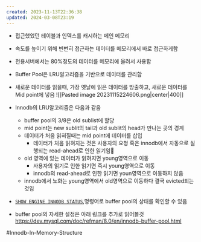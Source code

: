 ```yaml
---
created: 2023-11-13T22:36:38
updated: 2024-03-08T23:19
---
```

- 접근했었던 테이블과 인덱스를 캐시하는 메인 메모리
- 속도를 높이기 위해 빈번히 접근하는 데이터를 메모리에서 바로 접근하게함
- 전용서버에서는 80%정도의 데이터를 메모리에 올려서 사용함

- Buffer Pool은 LRU알고리즘을 기반으로 데이터를 관리함
- 새로운 데이터를 읽을때, 가장 옛날에 읽은 데이터를 방출하고, 새로운 데이터를 Mid point에 넣음
![[Pasted image 20231115224606.png|center|400]]
- Innodb의 LRU알고리즘은 다음과 같음
	- buffer pool의 3/8은 old sublist에 할당
	- mid point는 new sublit의 tail과 old sublit의 head가 만나는 곳의 경계
	- 데이터가 처음 읽혀질때는 mid point에 데이터를 삽입
		- 데이터가 처음 읽혀지는 것은 사용자의 요청 혹은 innodb에서 자동으로 실행되는 read-ahead로 인한 읽기임
	- old 영역에 있는 데이터가 읽혀지면 young영역으로 이동
		- 사용자의 읽기로 인한 읽기면 즉시 young영역으로 이동
		- innodb의 read-ahead로 인한 읽기면 youn영역으로 이동하지 않음
	- innodb에서 노화는 young영역에서 old영역으로 이동하다 결국 evicted되는 것임


- [`SHOW ENGINE INNODB STATUS`](https://dev.mysql.com/doc/refman/8.0/en/innodb-standard-monitor.html "15.17.3 InnoDB Standard Monitor and Lock Monitor Output"),명령어로 buffer pool의 상태를 확인할 수 있음


- buffer pool의 자세한 설정은 아래 링크를 추가로 읽어볼것
https://dev.mysql.com/doc/refman/8.0/en/innodb-buffer-pool.html


#Innodb-In-Memory-Structure 